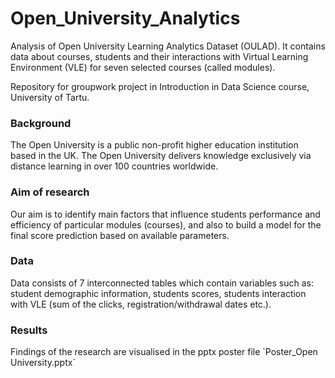 # Open_University_Analytics
Analysis of Open University Learning Analytics Dataset (OULAD). It contains data about courses, students and their interactions with Virtual Learning Environment (VLE) for seven selected courses (called modules).

Repository for groupwork project in Introduction in Data Science course, University of Tartu. 

<h3>Background</h3>
The Open University is a public non-profit higher education institution based in the UK. The Open University delivers knowledge exclusively via distance learning in over 100 countries worldwide. 

<h3>Aim of research</h3>
Our aim is to identify main factors that influence students performance and efficiency of particular modules (courses), and also to build a model for the final score prediction based on available parameters. 

<h3>Data</h3>
Data consists of 7 interconnected tables which contain variables such as: student demographic information, students scores, students interaction with VLE (sum of the clicks, registration/withdrawal dates etc.).

<h3>Results</h3>
Findings of the research are visualised in the pptx poster file `Poster_Open University.pptx`</h3>
